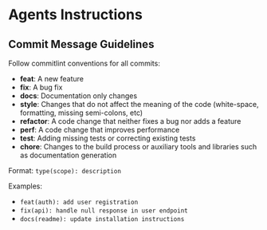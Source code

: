 # Agents Instructions

## Commit Message Guidelines

Follow commitlint conventions for all commits:

- **feat**: A new feature
- **fix**: A bug fix
- **docs**: Documentation only changes
- **style**: Changes that do not affect the meaning of the code (white-space, formatting, missing semi-colons, etc)
- **refactor**: A code change that neither fixes a bug nor adds a feature
- **perf**: A code change that improves performance
- **test**: Adding missing tests or correcting existing tests
- **chore**: Changes to the build process or auxiliary tools and libraries such as documentation generation

Format: `type(scope): description`

Examples:
- `feat(auth): add user registration`
- `fix(api): handle null response in user endpoint`
- `docs(readme): update installation instructions`